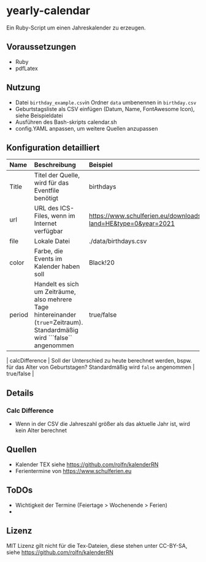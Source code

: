 # yearly-calendar
Ein Ruby-Script um einen Jahreskalender zu erzeugen.

## Voraussetzungen

- Ruby
- pdfLatex

## Nutzung

- Datei ```birthday_example.csv```in Ordner ```data``` umbenennen in ```birthday.csv```
- Geburtstagsliste als CSV einfügen (Datum, Name, FontAwesome Icon), siehe Beispieldatei
- Ausführen des Bash-skripts calendar.sh
- config.YAML anpassen, um weitere Quellen anzupassen


## Konfiguration detailliert

| Name | Beschreibung  | Beispiel
|:--|:--|:--|
| Title | Titel der Quelle, wird für das Eventfile benötigt | birthdays |
|url | URL des ICS-Files, wenn im Internet verfügbar  |https://www.schulferien.eu/downloads/ical4.php?land=HE&type=0&year=2021 |
| file |Lokale Datei  | ./data/birthdays.csv |
| color | Farbe, die Events im Kalender haben soll  | Black!20 |
| period | Handelt es sich um Zeiträume, also mehrere Tage hintereinander (```true```=Zeitraum). Standardmäßig wird ```false`` angenommen | true/false |

| calcDifference | Soll der Unterschied zu heute berechnet werden, bspw. für das Alter von Geburtstagen? Standardmäßig wird ```false``` angenommen | true/false |

## Details
### Calc Difference

- Wenn in der CSV die Jahreszahl größer als das aktuelle Jahr ist, wird kein Alter berechnet

## Quellen

- Kalender TEX siehe https://github.com/rolfn/kalenderRN
- Ferientermine von https://www.schulferien.eu

## ToDOs

- Wichtigkeit der Termine (Feiertage > Wochenende > Ferien)
- 
## Lizenz

MIT Lizenz gilt nicht für die Tex-Dateien, diese stehen unter CC-BY-SA, siehe https://github.com/rolfn/kalenderRN